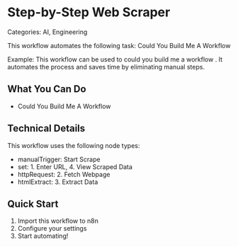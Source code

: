 # Step-by-Step Web Scraper

Categories: AI, Engineering

This workflow automates the following task: Could You Build Me A Workflow 

Example: This workflow can be used to could you build me a workflow . It automates the process and saves time by eliminating manual steps.

## What You Can Do
- Could You Build Me A Workflow

## Technical Details

This workflow uses the following node types:

- manualTrigger: Start Scrape
- set: 1. Enter URL, 4. View Scraped Data
- httpRequest: 2. Fetch Webpage
- htmlExtract: 3. Extract Data

## Quick Start
1. Import this workflow to n8n
2. Configure your settings
3. Start automating!

